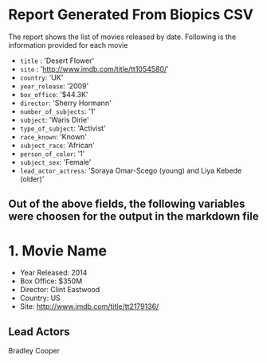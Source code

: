 # Report Generated From Biopics CSV


 The report shows the list of movies released by date. Following is the information provided for each movie

 - `title` : 'Desert Flower'
 - `site` : 'http://www.imdb.com/title/tt1054580/'
 - `country`: 'UK'
 - `year_release`: '2009'
 - `box_office`: '$44.3K'
 - `director`: 'Sherry Hormann'
 - `number_of_subjects`: '1'
 - `subject`: 'Waris Dirie'
 - `type_of_subject`: 'Activist'
 - `race_known`: 'Known'
 - `subject_race`: 'African'
 - `person_of_color`: '1'
 - `subject_sex`: 'Female'
 - `lead_actor_actress`: 'Soraya Omar-Scego (young) and Liya Kebede (older)'

## Out of the above fields, the following variables were choosen for the output in the markdown file


# 1. Movie Name

* Year Released:  2014
* Box Office:  $350M
* Director:  Clint Eastwood
* Country:  US
* Site:  http://www.imdb.com/title/tt2179136/

## Lead Actors

Bradley Cooper
